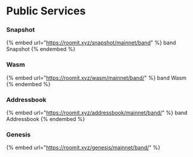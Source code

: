 # Public Services

### Snapshot

{% embed url="https://roomit.xyz/snapshot/mainnet/band" %}
band Snapshot
{% endembed %}

### Wasm

{% embed url="https://roomit.xyz/wasm/mainnet/band/" %}
band Wasm
{% endembed %}

### Addressbook

{% embed url="https://roomit.xyz/addressbook/mainnet/band/" %}
band Addressbook
{% endembed %}

### Genesis

{% embed url="https://roomit.xyz/genesis/mainnet/band/" %}

